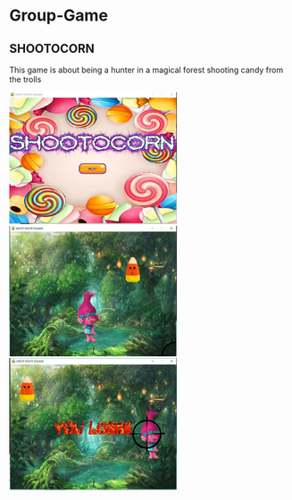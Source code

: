 # Group-Game
<h2> SHOOTOCORN </h2>
<p> This game is about being a hunter in a magical forest shooting candy from the trolls <p>
<img src = "https://github.com/yuxuanyap/Group-Game/blob/master/Capture.JPG" width = 300>

<img src = "https://github.com/yuxuanyap/Group-Game/blob/master/capture1.JPG" width= 300>

<img src = "https://github.com/yuxuanyap/Group-Game/blob/master/Capture2.JPG" width = 300 >
